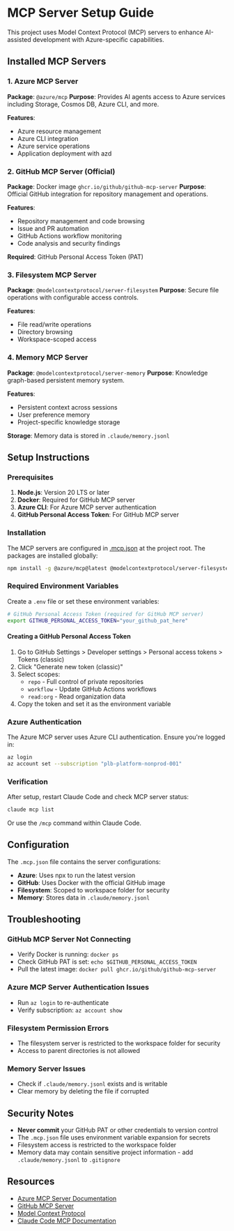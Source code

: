 # MCP Server Setup Guide

This project uses Model Context Protocol (MCP) servers to enhance AI-assisted development with Azure-specific capabilities.

## Installed MCP Servers

### 1. Azure MCP Server
**Package**: `@azure/mcp`
**Purpose**: Provides AI agents access to Azure services including Storage, Cosmos DB, Azure CLI, and more.

**Features**:
- Azure resource management
- Azure CLI integration
- Azure service operations
- Application deployment with azd

### 2. GitHub MCP Server (Official)
**Package**: Docker image `ghcr.io/github/github-mcp-server`
**Purpose**: Official GitHub integration for repository management and operations.

**Features**:
- Repository management and code browsing
- Issue and PR automation
- GitHub Actions workflow monitoring
- Code analysis and security findings

**Required**: GitHub Personal Access Token (PAT)

### 3. Filesystem MCP Server
**Package**: `@modelcontextprotocol/server-filesystem`
**Purpose**: Secure file operations with configurable access controls.

**Features**:
- File read/write operations
- Directory browsing
- Workspace-scoped access

### 4. Memory MCP Server
**Package**: `@modelcontextprotocol/server-memory`
**Purpose**: Knowledge graph-based persistent memory system.

**Features**:
- Persistent context across sessions
- User preference memory
- Project-specific knowledge storage

**Storage**: Memory data is stored in `.claude/memory.jsonl`

## Setup Instructions

### Prerequisites

1. **Node.js**: Version 20 LTS or later
2. **Docker**: Required for GitHub MCP server
3. **Azure CLI**: For Azure MCP server authentication
4. **GitHub Personal Access Token**: For GitHub MCP server

### Installation

The MCP servers are configured in [.mcp.json](../.mcp.json) at the project root. The packages are installed globally:

```bash
npm install -g @azure/mcp@latest @modelcontextprotocol/server-filesystem @modelcontextprotocol/server-memory
```

### Required Environment Variables

Create a `.env` file or set these environment variables:

```bash
# GitHub Personal Access Token (required for GitHub MCP server)
export GITHUB_PERSONAL_ACCESS_TOKEN="your_github_pat_here"
```

#### Creating a GitHub Personal Access Token

1. Go to GitHub Settings > Developer settings > Personal access tokens > Tokens (classic)
2. Click "Generate new token (classic)"
3. Select scopes:
   - `repo` - Full control of private repositories
   - `workflow` - Update GitHub Actions workflows
   - `read:org` - Read organization data
4. Copy the token and set it as the environment variable

### Azure Authentication

The Azure MCP server uses Azure CLI authentication. Ensure you're logged in:

```bash
az login
az account set --subscription "plb-platform-nonprod-001"
```

### Verification

After setup, restart Claude Code and check MCP server status:

```bash
claude mcp list
```

Or use the `/mcp` command within Claude Code.

## Configuration

The `.mcp.json` file contains the server configurations:

- **Azure**: Uses npx to run the latest version
- **GitHub**: Uses Docker with the official GitHub image
- **Filesystem**: Scoped to workspace folder for security
- **Memory**: Stores data in `.claude/memory.jsonl`

## Troubleshooting

### GitHub MCP Server Not Connecting
- Verify Docker is running: `docker ps`
- Check GitHub PAT is set: `echo $GITHUB_PERSONAL_ACCESS_TOKEN`
- Pull the latest image: `docker pull ghcr.io/github/github-mcp-server`

### Azure MCP Server Authentication Issues
- Run `az login` to re-authenticate
- Verify subscription: `az account show`

### Filesystem Permission Errors
- The filesystem server is restricted to the workspace folder for security
- Access to parent directories is not allowed

### Memory Server Issues
- Check if `.claude/memory.jsonl` exists and is writable
- Clear memory by deleting the file if corrupted

## Security Notes

- **Never commit** your GitHub PAT or other credentials to version control
- The `.mcp.json` file uses environment variable expansion for secrets
- Filesystem access is restricted to the workspace folder
- Memory data may contain sensitive project information - add `.claude/memory.jsonl` to `.gitignore`

## Resources

- [Azure MCP Server Documentation](https://learn.microsoft.com/en-us/azure/developer/azure-mcp-server/)
- [GitHub MCP Server](https://github.com/github/github-mcp-server)
- [Model Context Protocol](https://modelcontextprotocol.io/)
- [Claude Code MCP Documentation](https://docs.claude.com/en/docs/claude-code/mcp)
